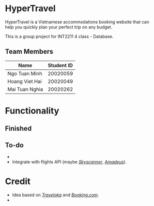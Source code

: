 # HyperTravel

HyperTravel is a Vietnamese accommodations booking website that can help you quickly plan your perfect trip on any budget.

This is a group project for INT2211 4 class - Database.

## Team Members

| Name           | Student ID |
| -------------- | ---------- |
| Ngo Tuan Minh  | 20020059   |
| Hoang Viet Hai | 20020049   |
| Mai Tuan Nghia | 20020262   |

# Functionality

## Finished

## To-do

-
-   Integrate with flights API (maybe [_Skyscanner_](https://www.skyscanner.com.vn/), [_Amadeus_](https://developers.amadeus.com/)).

# Credit

-   Idea based on [_Traveloka_](https://www.traveloka.com/vi-vn/) and [_Booking.com_](https://www.booking.com/index.vi.html).
-
